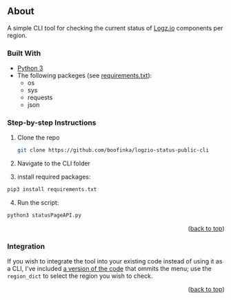 
<!-- ABOUT THE PROJECT -->
## About

A simple CLI tool for checking the current status of [Logz.io](https://logz.io) components per region.

### Built With

* [Python 3](https://www.python.org/)
* The following packeges (see [requirements.txt](https://raw.githubusercontent.com/boofinka/logzio-status-public-cli/main/CLI/requirements.txt)):
   * os
   * sys
   * requests
   * json


### Step-by-step Instructions

1. Clone the repo
   ```sh
   git clone https://github.com/boofinka/logzio-status-public-cli
   ```

2. Navigate to the CLI folder

3. install required packages:
  ```sh
  pip3 install requirements.txt
  ```

4. Run the script:
  ```sh
  python3 statusPageAPI.py
  ```

<p align="right">(<a href="#top">back to top</a>)</p>

### Integration

If you wish to integrate the tool into your existing code instead of using it as a CLI, I've included [a version of the code](https://raw.githubusercontent.com/boofinka/logzio-status-public-cli/main/CLI/integrationCode.py) that ommits the menu; use the `region_dict` to select the region you wish to check.

<p align="right">(<a href="#top">back to top</a>)</p>
